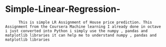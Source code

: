 # Simple-Linear-Regression-
          This is simple LR Assignment of House price prediction. This Assignment from the Coursera Machine learning I already done in octave i just converted into Python i simply use the numpy , pandas and matplotlib libraries it can help me to understand numpy , pandas and matplotlib libraries
